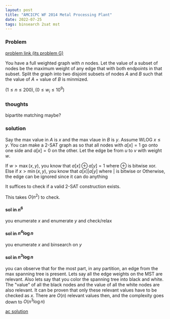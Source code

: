 ```yaml
---
layout: post
title: "AMCICPC WF 2014 Metal Processing Plant"
date: 2022-07-25
tags: binsearch 2sat mst
---
```



### Problem

[problem link (its problem G)](https://codeforces.com/gym/101221/attachments)

You have a full weighted graph with $n$ nodes. Let the value of a subset of nodes be the maximum weight of any edge that with both endpoints in that subset. Split the graph into two disjoint subsets of nodes $A$ and $B$ such that the value of $A$ + value of $B$ is minmized.

$(1 \leq n \leq 200), (0 \leq w_i \leq 10^9)$


### thoughts
bipartite matching maybe?

### solution

Say the max value in $A$ is $x$ and the max vlaue in $B$ is $y$. Assume WLOG $x \leq y$. You can make a 2-SAT graph as so that all nodes with $a[x] = 1$ go onto one side and $a[x] = 0$ on the other. Let the edge be from $u$ to $v$ with weight $w$.

If $w > \max(x, y)$, you know that $a[x] \oplus a[y] = 1$ where $\oplus$ is bitwise xor.
Else if $x > \min(x, y)$, you know that $a[x] \lvert a[y]$ where $\lvert$ is bitwise or
Otherwise, the edge can be ignored since it can do anything

It suffices to check if a valid 2-SAT construction exists.

This takes $O(n^2)$ to check.

#### sol in $n^6$
you enumerate $x$ and enumerate $y$ and check/relax

#### sol in $n^4 \log n$
you enumerate $x$ and binsearch on $y$ 

#### sol in $n^3 \log n$
you can observe that for the most part, in any partition, an edge from the max spanning tree is present. Lets say all the edge weights on the MST are relevant. Also lets say that you color the spanning tree into black and white. The "value" of all the black nodes and the value of all the white nodes are also relevant. It can be proven that only these relevant values have to be checked as $x$. There are $O(n)$ relevant values then, and the complexity goes down to $O(n^3 \log n)$


[ac solution](https://pastebin.com/uX91S9kN)

